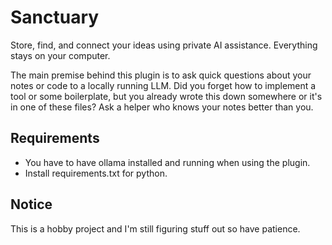 # Sanctuary
Store, find, and connect your ideas using private AI assistance. Everything stays on your computer.

The main premise behind this plugin is to ask quick questions about your notes or code to a locally running LLM. Did you forget how to implement a tool or some boilerplate, but you already wrote this down somewhere or it's in one of these files? Ask a helper who knows your notes better than you. 

## Requirements
- You have to have ollama installed and running when using the plugin.
- Install requirements.txt for python. 

## Notice

This is a hobby project and I'm still figuring stuff out so have patience.
